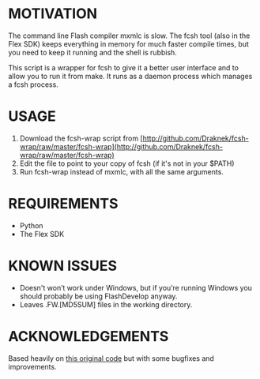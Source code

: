 MOTIVATION
==========

The command line Flash compiler mxmlc is slow. The fcsh tool (also in the Flex SDK)
keeps everything in memory for much faster compile times, but you need to keep it
running and the shell is rubbish.

This script is a wrapper for fcsh to give it a better user interface and to allow
you to run it from make. It runs as a daemon process which manages a fcsh process.


USAGE
=====

1. Download the fcsh-wrap script from [http://github.com/Draknek/fcsh-wrap/raw/master/fcsh-wrap](http://github.com/Draknek/fcsh-wrap/raw/master/fcsh-wrap)
2. Edit the file to point to your copy of fcsh (if it's not in your $PATH)
3. Run fcsh-wrap instead of mxmlc, with all the same arguments.


REQUIREMENTS
============

* Python
* The Flex SDK


KNOWN ISSUES
============

* Doesn't won’t work under Windows, but if you’re running Windows you should probably be using FlashDevelop anyway.
* Leaves .FW.[MD5SUM] files in the working directory.


ACKNOWLEDGEMENTS
================

Based heavily on [this original code](http://www.nabble.com/fcsh-wrapper-to-make-fcsh-work-with-make-td12375081.html) but with some bugfixes and improvements.




